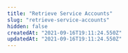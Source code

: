```yaml
---
title: "Retrieve Service Accounts"
slug: "retrieve-service-accounts"
hidden: false
createdAt: "2021-09-16T19:11:24.550Z"
updatedAt: "2021-09-16T19:11:24.550Z"
---
```

